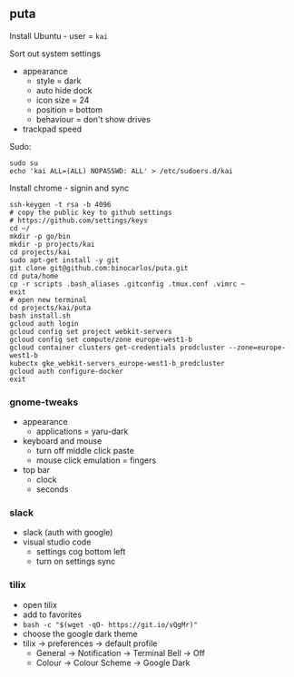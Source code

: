 ## puta

Install Ubuntu - user = `kai`

Sort out system settings
 * appearance
   * style = dark
   * auto hide dock
   * icon size = 24
   * position = bottom
   * behaviour = don't show drives
 * trackpad speed


Sudo:

```
sudo su
echo 'kai ALL=(ALL) NOPASSWD: ALL' > /etc/sudoers.d/kai
```

Install chrome - signin and sync

```
ssh-keygen -t rsa -b 4096
# copy the public key to github settings
# https://github.com/settings/keys
cd ~/
mkdir -p go/bin
mkdir -p projects/kai
cd projects/kai
sudo apt-get install -y git
git clone git@github.com:binocarlos/puta.git
cd puta/home
cp -r scripts .bash_aliases .gitconfig .tmux.conf .vimrc ~
exit
# open new terminal
cd projects/kai/puta
bash install.sh
gcloud auth login
gcloud config set project webkit-servers
gcloud config set compute/zone europe-west1-b
gcloud container clusters get-credentials prodcluster --zone=europe-west1-b
kubectx gke_webkit-servers_europe-west1-b_prodcluster
gcloud auth configure-docker
exit
```

### gnome-tweaks

 * appearance
   * applications = yaru-dark
 * keyboard and mouse
   * turn off middle click paste
   * mouse click emulation = fingers
 * top bar
   * clock
   * seconds
     
### slack

 * slack (auth with google)
 * visual studio code
   * settings cog bottom left
   * turn on settings sync

### tilix

 * open tilix
 * add to favorites
 * `bash -c "$(wget -qO- https://git.io/vQgMr)"`
 * choose the google dark theme
 * tilix -> preferences -> default profile
   * General -> Notification -> Terminal Bell -> Off
   * Colour -> Colour Scheme -> Google Dark

